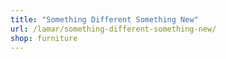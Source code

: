 ```yaml
---
title: "Something Different Something New"
url: /lamar/something-different-something-new/
shop: furniture
---
```

